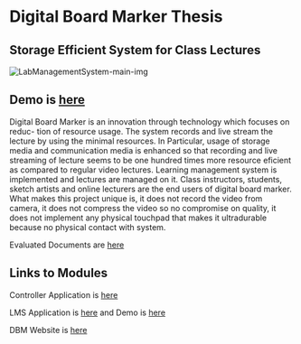 # Digital Board Marker Thesis
## Storage Efficient System for Class Lectures
![LabManagementSystem-main-img](https://i.imgur.com/JjC8PM4.png)

## Demo is [here](https://youtu.be/KJjtoqgEu9k)

Digital Board Marker is an innovation through technology which focuses on reduc-
tion of resource usage. The system records and live stream the lecture by using
the minimal resources. In Particular, usage of storage media and communication
media is enhanced so that recording and live streaming of lecture seems to be
one hundred times more resource eficient as compared to regular video lectures.
Learning management system is implemented and lectures are managed on it.
Class instructors, students, sketch artists and online lecturers are the end users of
digital board marker. What makes this project unique is, it does not record the
video from camera, it does not compress the video so no compromise on quality,
it does not implement any physical touchpad that makes it ultradurable because
no physical contact with system.

Evaluated Documents are [here](https://www.dropbox.com/sh/huddzth3wr3kn2b/AACiXMR4jpsWiUAVEvKhyXmAa?dl=0)

## Links to Modules

Controller Application is [here](https://github.com/HamzaFarooqArif/FYP_DBMControllerApp)

LMS Application is [here](https://github.com/hariskhan41/DBM_Backend) and Demo is [here](http://dbm.spikotech.com/)

DBM Website is [here](https://github.com/HamzaFarooqArif/FYP_DBMWebsite)
